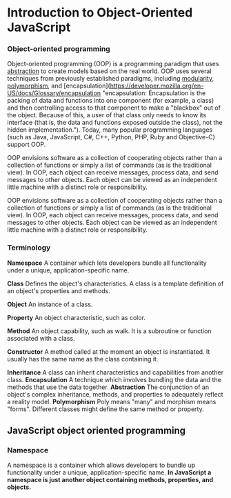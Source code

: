# Introduction to Object-Oriented JavaScript

### **Object-oriented programming**

Object-oriented programming \(OOP\) is a programming paradigm that uses [abstraction](https://developer.mozilla.org/en-US/docs/Glossary/abstraction "abstraction: Abstraction in computer programming is a way to reduce complexity and allow efficient design and implementation in complex software systems. It hides the technical complexity of systems behind simpler APIs.") to create models based on the real world. OOP uses several techniques from previously established paradigms, including [modularity](https://developer.mozilla.org/en-US/docs/Glossary/modularity "modularity: The term Modularity refers to the degree to which a system's components may be separated and recombined, it is also division of a software package into logical units. The advantage of a modular system is that one can reason the parts independently"), [polymorphism](https://developer.mozilla.org/en-US/docs/Glossary/polymorphism "polymorphism: Polymorphism is the presentation of one interface for multiple data types.
 For example, integers, floats, and doubles are implicitly polymorphic: regardless of their different types, they can all be added, subtracted, multiplied, and so on."), and [encapsulation](https://developer.mozilla.org/en-US/docs/Glossary/encapsulation "encapsulation: Encapsulation is the packing of data and functions into one component (for example, a class) and then controlling access to that component to make a "blackbox" out of the object. Because of this, a user of that class only needs to know its interface (that is, the data and functions exposed outside the class), not the hidden implementation."). Today, many popular programming languages \(such as Java, JavaScript, C\#, C++, Python, PHP, Ruby and Objective-C\) support OOP.

OOP envisions software as a collection of cooperating objects rather than a collection of functions or simply a list of commands \(as is the traditional view\). In OOP, each object can receive messages, process data, and send messages to other objects. Each object can be viewed as an independent little machine with a distinct role or responsibility.

OOP envisions software as a collection of cooperating objects rather than a collection of functions or simply a list of commands \(as is the traditional view\). In OOP, each object can receive messages, process data, and send messages to other objects. Each object can be viewed as an independent little machine with a distinct role or responsibility.

### Terminology

**Namespace**
A container which lets developers bundle all functionality under a unique, application-specific name.

**Class**
Defines the object's characteristics. A class is a template definition of an object's properties and methods.

**Object**
An instance of a class.

**Property**
An object characteristic, such as color.

**Method**
An object capability, such as walk. It is a subroutine or function associated with a class.

**Constructor**
A method called at the moment an object is instantiated. It usually has the same name as the class containing it.

**Inheritance**
A class can inherit characteristics and capabilities from another class.
**Encapsulation**
A technique which involves bundling the data and the methods that use the data together.
**Abstraction**
The conjunction of an object's complex inheritance, methods, and properties to adequately reflect a reality model.
**Polymorphism**
Poly means "many" and morphism means "forms". Different classes might define the same method or property.



## **JavaScript object oriented programming**

### Namespace

A namespace is a container which allows developers to bundle up functionality under a unique, application-specific name. **In JavaScript a namespace is just another object containing methods, properties, and objects.**


